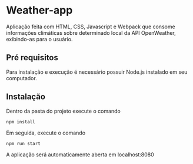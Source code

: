 # Weather-app

Aplicação feita com HTML, CSS, Javascript e Webpack que consome informações climáticas sobre determinado local da API OpenWeather, exibindo-as para o usuário.

## Pré requisitos

Para instalação e execução é necessário possuir Node.js instalado em seu computador.

## Instalação

Dentro da pasta do projeto execute o comando

```
npm install
```

Em seguida, execute o comando

```
npm run start
```

A aplicação será automaticamente aberta em localhost:8080
